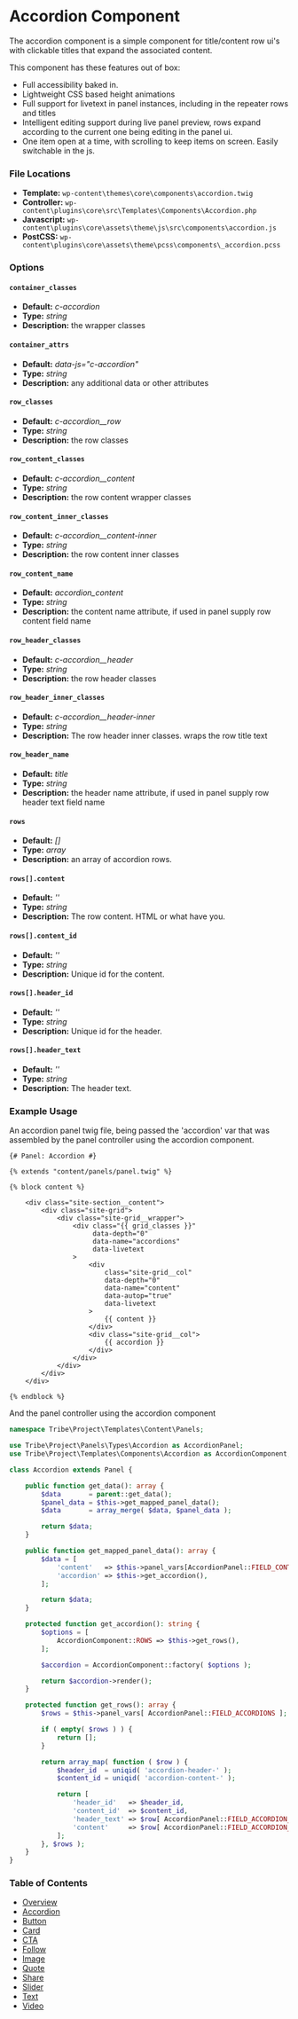 #  Accordion Component

The accordion component is a simple component for title/content row ui's with clickable titles that expand the associated content.  

This component has these features out of box:  

* Full accessibility baked in.
* Lightweight CSS based height animations
* Full support for livetext in panel instances, including in the repeater rows and titles
* Intelligent editing support during live panel preview, rows expand according to the current one being editing in the panel ui.
* One item open at a time, with scrolling to keep items on screen. Easily switchable in the js.

### File Locations

* **Template:** `wp-content\themes\core\components\accordion.twig`
* **Controller:** `wp-content\plugins\core\src\Templates\Components\Accordion.php`
* **Javascript:** `wp-content\plugins\core\assets\theme\js\src\components\accordion.js`
* **PostCSS:** `wp-content\plugins\core\assets\theme\pcss\components\_accordion.pcss`

### Options

#### `container_classes` 
* **Default:** _c-accordion_ 
* **Type:** _string_ 
* **Description:** the wrapper classes
#### `container_attrs` 
* **Default:** _data-js="c-accordion"_ 
* **Type:** _string_ 
* **Description:** any additional data or other attributes
#### `row_classes` 
* **Default:** _c-accordion__row_
* **Type:** _string_ 
* **Description:** the row classes
#### `row_content_classes` 
* **Default:** _c-accordion__content_ 
* **Type:** _string_ 
* **Description:** the row content wrapper classes
#### `row_content_inner_classes` 
* **Default:** _c-accordion__content-inner_ 
* **Type:** _string_ 
* **Description:** the row content inner classes
#### `row_content_name` 
* **Default:** _accordion_content_ 
* **Type:** _string_ 
* **Description:** the content name attribute, if used in panel supply row content field name
#### `row_header_classes` 
* **Default:** _c-accordion__header_ 
* **Type:** _string_ 
* **Description:** the row header classes
#### `row_header_inner_classes` 
* **Default:** _c-accordion__header-inner_ 
* **Type:** _string_ 
* **Description:** The row header inner classes. wraps the row title text
#### `row_header_name` 
* **Default:** _title_ 
* **Type:** _string_ 
* **Description:** the header name attribute, if used in panel supply row header text field name
#### `rows` 
* **Default:** _[]_ 
* **Type:** _array_ 
* **Description:** an array of accordion rows.
#### `rows[].content` 
* **Default:** _''_ 
* **Type:** _string_ 
* **Description:** The row content. HTML or what have you.
#### `rows[].content_id` 
* **Default:** _''_ 
* **Type:** _string_ 
* **Description:** Unique id for the content.
#### `rows[].header_id`
* **Default:** _''_ 
* **Type:** _string_ 
* **Description:** Unique id for the header.
#### `rows[].header_text` 
* **Default:** _''_ 
* **Type:** _string_ 
* **Description:** The header text.

### Example Usage

An accordion panel twig file, being passed the 'accordion' var that was assembled by the panel controller using the accordion component.

```twig
{# Panel: Accordion #}

{% extends "content/panels/panel.twig" %}

{% block content %}

	<div class="site-section__content">
		<div class="site-grid">
			<div class="site-grid__wrapper">
				<div class="{{ grid_classes }}"
				     data-depth="0"
				     data-name="accordions"
				     data-livetext
				>
					<div
						class="site-grid__col"
						data-depth="0"
						data-name="content"
						data-autop="true"
						data-livetext
					>
						{{ content }}
					</div>
					<div class="site-grid__col">
						{{ accordion }}
					</div>
				</div>
			</div>
		</div>
	</div>

{% endblock %}
```

And the panel controller using the accordion component

```php
namespace Tribe\Project\Templates\Content\Panels;

use Tribe\Project\Panels\Types\Accordion as AccordionPanel;
use Tribe\Project\Templates\Components\Accordion as AccordionComponent;

class Accordion extends Panel {

	public function get_data(): array {
		$data       = parent::get_data();
		$panel_data = $this->get_mapped_panel_data();
		$data       = array_merge( $data, $panel_data );

		return $data;
	}

	public function get_mapped_panel_data(): array {
		$data = [
			'content'   => $this->panel_vars[AccordionPanel::FIELD_CONTENT],
			'accordion' => $this->get_accordion(),
		];

		return $data;
	}

	protected function get_accordion(): string {
		$options = [
			AccordionComponent::ROWS => $this->get_rows(),
		];

		$accordion = AccordionComponent::factory( $options );

		return $accordion->render();
	}

	protected function get_rows(): array {
		$rows = $this->panel_vars[ AccordionPanel::FIELD_ACCORDIONS ];

		if ( empty( $rows ) ) {
			return [];
		}

		return array_map( function ( $row ) {
			$header_id  = uniqid( 'accordion-header-' );
			$content_id = uniqid( 'accordion-content-' );

			return [
				'header_id'   => $header_id,
				'content_id'  => $content_id,
				'header_text' => $row[ AccordionPanel::FIELD_ACCORDION_TITLE ],
				'content'     => $row[ AccordionPanel::FIELD_ACCORDION_CONTENT ],
			];
		}, $rows );
	}
}

```

### Table of Contents

* [Overview](/docs/theme/components/README.md)
* [Accordion](/docs/theme/components/accordion.md)
* [Button](/docs/theme/components/button.md)
* [Card](/docs/theme/components/card.md)
* [CTA](/docs/theme/components/cta.md)
* [Follow](/docs/theme/components/follow.md)
* [Image](/docs/theme/components/image.md)
* [Quote](/docs/theme/components/quote.md)
* [Share](/docs/theme/components/share.md)
* [Slider](/docs/theme/components/slider.md)
* [Text](/docs/theme/components/text.md)
* [Video](/docs/theme/components/video.md)
